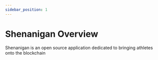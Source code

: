 ```yaml
---
sidebar_position: 1
---
```

# Shenanigan Overview

Shenanigan is an open source application dedicated to bringing athletes onto the blockchain